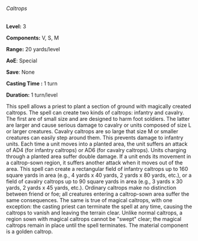 ###### Caltrops

**Level:** 3

**Components:** V, S, M

**Range:** 20 yards/level

**AoE**: Special

**Save**: None

**Casting Time :** 1 turn

**Duration:** 1 turn/level

This spell allows a priest to plant a section of ground with magically created caltrops. The spell can create two kinds of caltrops: infantry and cavalry. The first are of small size and are designed to harm foot soldiers. The latter are larger and cause serious damage to cavalry or units composed of size L or larger creatures. Cavalry caltrops are so large that size M or smaller creatures can easily step around them. This prevents damage to infantry units. Each time a unit moves into a planted area, the unit suffers an attack of AD4 (for infantry caltrops) or AD6 (for cavalry caltrops). Units charging through a planted area suffer double damage. If a unit ends its movement in a caltrop-sown region, it suffers another attack when it moves out of the area. This spell can create a rectangular field of infantry caltrops up to 160 square yards in area (e.g., 4 yards x 40 yards, 2 yards x 80 yards, etc.), or a field of cavalry caltrops up to 90 square yards in area (e.g., 3 yards x 30 yards, 2 yards x 45 yards, etc.). Ordinary caltrops make no distinction between friend or foe; all creatures entering a caltrop-sown area suffer the same consequences. The same is true of magical caltrops, with one exception: the casting priest can terminate the spell at any time, causing the caltrops to vanish and leaving the terrain clear. Unlike normal caltrops, a region sown with magical caltrops cannot be "swept" clear; the magical caltrops remain in place until the spell terminates. The material component is a golden caltrop.
